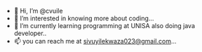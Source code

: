 - 👋 Hi, I’m @cvuile
- 👀 I’m interested in knowing more about coding...
- 🌱 I’m currently learning programming at UNISA also doing java developer..
- 📫 you can reach me at sivuyilekwaza023@gmail.com...

<!---
cvuile/cvuile is a ✨ special ✨ repository because its `README.md` (this file) appears on your GitHub profile.
You can click the Preview link to take a look at your changes.
--->
